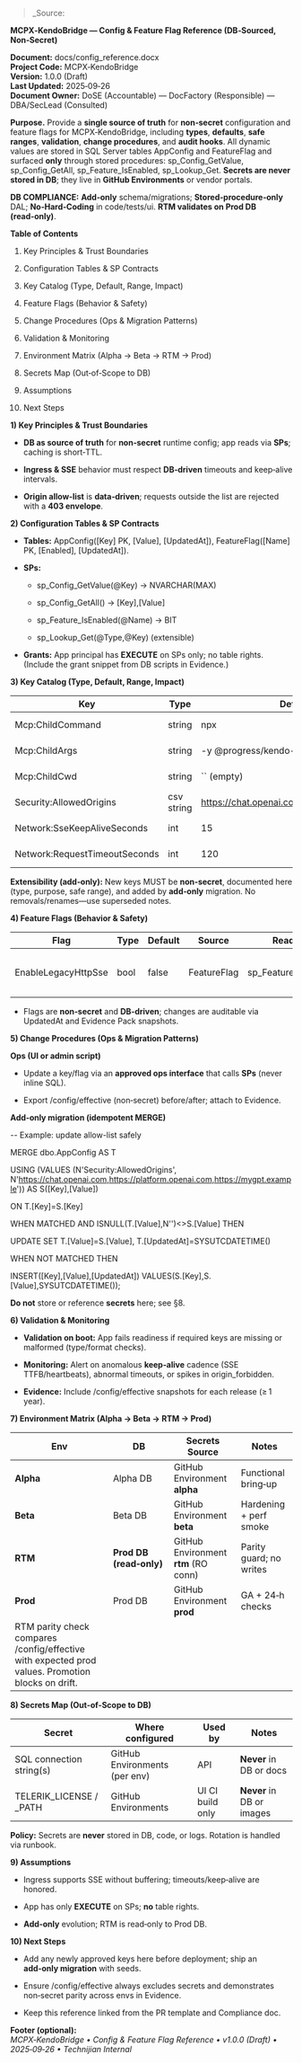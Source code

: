 > _Source: 

**MCPX‑KendoBridge — Config & Feature Flag Reference (DB‑Sourced,
Non‑Secret)**

**Document:** docs/config_reference.docx  
**Project Code:** MCPX‑KendoBridge  
**Version:** 1.0.0 (Draft)  
**Last Updated:** 2025‑09‑26  
**Document Owner:** DoSE (Accountable) — DocFactory (Responsible) —
DBA/SecLead (Consulted)

**Purpose.** Provide a **single source of truth** for **non‑secret**
configuration and feature flags for MCPX‑KendoBridge, including
**types**, **defaults**, **safe ranges**, **validation**, **change
procedures**, and **audit hooks**. All dynamic values are stored in SQL
Server tables AppConfig and FeatureFlag and surfaced **only** through
stored procedures: sp_Config_GetValue, sp_Config_GetAll,
sp_Feature_IsEnabled, sp_Lookup_Get. **Secrets are never stored in DB**;
they live in **GitHub Environments** or vendor portals.

**DB COMPLIANCE:** **Add‑only** schema/migrations;
**Stored‑procedure‑only** DAL; **No‑Hard‑Coding** in code/tests/ui.
**RTM validates on Prod DB (read‑only)**.

**Table of Contents**

1.  Key Principles & Trust Boundaries

2.  Configuration Tables & SP Contracts

3.  Key Catalog (Type, Default, Range, Impact)

4.  Feature Flags (Behavior & Safety)

5.  Change Procedures (Ops & Migration Patterns)

6.  Validation & Monitoring

7.  Environment Matrix (Alpha → Beta → RTM → Prod)

8.  Secrets Map (Out‑of‑Scope to DB)

9.  Assumptions

10. Next Steps

**1) Key Principles & Trust Boundaries**

- **DB as source of truth** for **non‑secret** runtime config; app reads
  via **SPs**; caching is short‑TTL.

- **Ingress & SSE** behavior must respect **DB‑driven** timeouts and
  keep‑alive intervals.

- **Origin allow‑list** is **data‑driven**; requests outside the list
  are rejected with a **403 envelope**.

**2) Configuration Tables & SP Contracts**

- **Tables:** AppConfig(\[Key\] PK, \[Value\], \[UpdatedAt\]),
  FeatureFlag(\[Name\] PK, \[Enabled\], \[UpdatedAt\]).

- **SPs:**

  - sp_Config_GetValue(@Key) → NVARCHAR(MAX)

  - sp_Config_GetAll() → \[Key\],\[Value\]

  - sp_Feature_IsEnabled(@Name) → BIT

  - sp_Lookup_Get(@Type,@Key) (extensible)

- **Grants:** App principal has **EXECUTE** on SPs only; no table
  rights. (Include the grant snippet from DB scripts in Evidence.)

**3) Key Catalog (Type, Default, Range, Impact)**

| **Key**                       | **Type**   | **Default (seed)**                                  | **Safe Range / Format**                  | **Source** | **Reads via**      | **Affects**    | **Notes**          |
|-------------------------------|------------|-----------------------------------------------------|------------------------------------------|------------|--------------------|----------------|--------------------|
| Mcp:ChildCommand              | string     | npx                                                 | executable name/path                     | AppConfig  | sp_Config_GetValue | Child spawn    | Non‑secret         |
| Mcp:ChildArgs                 | string     | -y @progress/kendo-react-mcp@latest                 | quoted arg string                        | AppConfig  | sp_Config_GetValue | Child spawn    | Non‑secret         |
| Mcp:ChildCwd                  | string     | \`\` (empty)                                        | abs/rel path                             | AppConfig  | sp_Config_GetValue | Child spawn    | Non‑secret         |
| Security:AllowedOrigins       | csv string | https://chat.openai.com,https://platform.openai.com | Comma‑sep origins (scheme+host\[:port\]) | AppConfig  | sp_Config_GetValue | Access control | 403 on mismatch    |
| Network:SseKeepAliveSeconds   | int        | 15                                                  | **5–120**                                | AppConfig  | sp_Config_GetValue | Streaming      | Heartbeat cadence  |
| Network:RequestTimeoutSeconds | int        | 120                                                 | **30–600**                               | AppConfig  | sp_Config_GetValue | Transport      | End‑to‑end timeout |

**Extensibility (add‑only):** New keys MUST be **non‑secret**,
documented here (type, purpose, safe range), and added by **add‑only**
migration. No removals/renames—use superseded notes.

**4) Feature Flags (Behavior & Safety)**

| **Flag**            | **Type** | **Default** | **Source**  | **Reads via**        | **Behavior**                    | **Safety Notes**                              |
|---------------------|----------|-------------|-------------|----------------------|---------------------------------|-----------------------------------------------|
| EnableLegacyHttpSse | bool     | false       | FeatureFlag | sp_Feature_IsEnabled | Enables legacy /messages + /sse | Off by default; 403 feature_disabled when off |

- Flags are **non‑secret** and **DB‑driven**; changes are auditable via
  UpdatedAt and Evidence Pack snapshots.

**5) Change Procedures (Ops & Migration Patterns)**

**Ops (UI or admin script)**

- Update a key/flag via an **approved ops interface** that calls **SPs**
  (never inline SQL).

- Export /config/effective (non‑secret) before/after; attach to
  Evidence.

**Add‑only migration (idempotent MERGE)**

-- Example: update allow-list safely

MERGE dbo.AppConfig AS T

USING (VALUES (N'Security:AllowedOrigins',
N'https://chat.openai.com,https://platform.openai.com,https://mygpt.example'))
AS S(\[Key\],\[Value\])

ON T.\[Key\]=S.\[Key\]

WHEN MATCHED AND ISNULL(T.\[Value\],N'')\<\>S.\[Value\] THEN

UPDATE SET T.\[Value\]=S.\[Value\], T.\[UpdatedAt\]=SYSUTCDATETIME()

WHEN NOT MATCHED THEN

INSERT(\[Key\],\[Value\],\[UpdatedAt\])
VALUES(S.\[Key\],S.\[Value\],SYSUTCDATETIME());

**Do not** store or reference **secrets** here; see §8.

**6) Validation & Monitoring**

- **Validation on boot:** App fails readiness if required keys are
  missing or malformed (type/format checks).

- **Monitoring:** Alert on anomalous **keep‑alive** cadence (SSE
  TTFB/heartbeats), abnormal timeouts, or spikes in origin_forbidden.

- **Evidence:** Include /config/effective snapshots for each release
  (≥ 1 year).

**7) Environment Matrix (Alpha → Beta → RTM → Prod)**

| **Env**                                                                                           | **DB**                  | **Secrets Source**                   | **Notes**               |
|---------------------------------------------------------------------------------------------------|-------------------------|--------------------------------------|-------------------------|
| **Alpha**                                                                                         | Alpha DB                | GitHub Environment **alpha**         | Functional bring‑up     |
| **Beta**                                                                                          | Beta DB                 | GitHub Environment **beta**          | Hardening + perf smoke  |
| **RTM**                                                                                           | **Prod DB (read‑only)** | GitHub Environment **rtm** (RO conn) | Parity guard; no writes |
| **Prod**                                                                                          | Prod DB                 | GitHub Environment **prod**          | GA + 24‑h checks        |
| RTM parity check compares /config/effective with expected prod values. Promotion blocks on drift. |                         |                                      |                         |

**8) Secrets Map (Out‑of‑Scope to DB)**

| **Secret**               | **Where configured**          | **Used by**      | **Notes**                 |
|--------------------------|-------------------------------|------------------|---------------------------|
| SQL connection string(s) | GitHub Environments (per env) | API              | **Never** in DB or docs   |
| TELERIK_LICENSE / \_PATH | GitHub Environments           | UI CI build only | **Never** in DB or images |

**Policy:** Secrets are **never** stored in DB, code, or logs. Rotation
is handled via runbook.

**9) Assumptions**

- Ingress supports SSE without buffering; timeouts/keep‑alive are
  honored.

- App has only **EXECUTE** on SPs; **no** table rights.

- **Add‑only** evolution; RTM is read‑only to Prod DB.

**10) Next Steps**

- Add any newly approved keys here before deployment; ship an **add‑only
  migration** with seeds.

- Ensure /config/effective always excludes secrets and demonstrates
  non‑secret parity across envs in Evidence.

- Keep this reference linked from the PR template and Compliance doc.

**Footer (optional):**  
*MCPX‑KendoBridge • Config & Feature Flag Reference • v1.0.0 (Draft) •
2025‑09‑26 • Technijian Internal*
